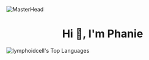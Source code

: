 ![MasterHead](https://tryengineering.org/wp-content/uploads/bigstock-Female-Scientist-Working-In-La-282560680-scaled.jpg)
<h1 align="center">Hi 👋, I'm Phanie</h1>
<p align="center>📫 How to reach me **x.com/scholastiica**</p>

![lymphoidcell's Streak](https://github-readme-streak-stats.herokuapp.com/?user=lymphoidcell&theme=dracula&hide_border=true)
![lymphoidcell's Top Languages](https://github-readme-stats.vercel.app/api/top-langs/?username=lymphoidcell&theme=dracula&show_icons=true&hide_border=true&layout=compact)
